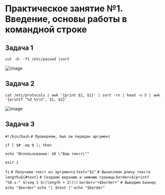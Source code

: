 # Практическое занятие №1. Введение, основы работы в командной строке

## Задача 1


`cut -d: -f1 /etc/passwd |sort`

![image](https://github.com/user-attachments/assets/86289e2e-5fb0-4f73-8a89-5c7203476113)

## Задача 2

`cat /etc/protocols | awk '{print $2, $1}' | sort -rn | head -n 5 | awk '{printf "%d %s\n", $1, $2}'`

![image](https://github.com/user-attachments/assets/7d6c8609-88c2-4746-bb7b-a4b4898deab1)

## Задача 3

`#!/bin/bash`
`# Проверяем, был ли передан аргумент`

`if [ $# -eq 0 ]; then`

    echo "Использование: $0 \"Ваш текст\""

    exit 1
`fi`
`# Получаем текст из аргумента`
`text="$1"`
`# Вычисляем длину текста`
`length=${#text}`
`# Создаем верхнюю и нижнюю границы`
`border=$(printf "%0.s-" $(seq 1 $((length + 2))))`
`border="+$border+"`
`# Выводим баннер`
`echo "$border"`
`echo "| $text |"`
`echo "$border"`
